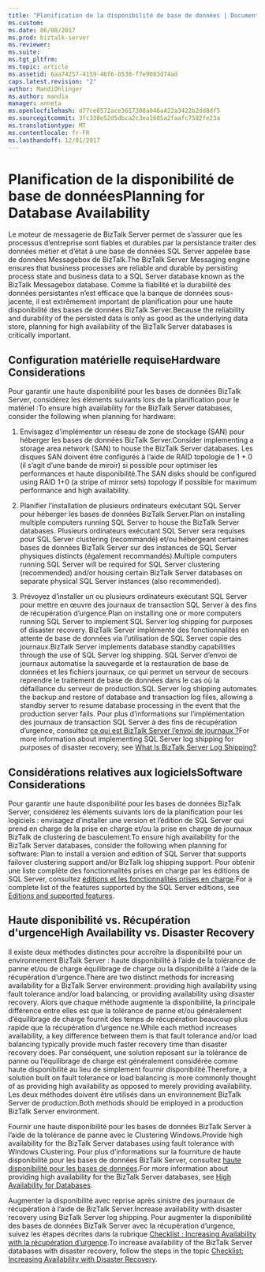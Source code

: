 ```yaml
---
title: "Planification de la disponibilité de base de données | Documents Microsoft"
ms.custom: 
ms.date: 06/08/2017
ms.prod: biztalk-server
ms.reviewer: 
ms.suite: 
ms.tgt_pltfrm: 
ms.topic: article
ms.assetid: 6aa74257-4159-46f6-b538-f7e9083d74ad
caps.latest.revision: "2"
author: MandiOhlinger
ms.author: mandia
manager: anneta
ms.openlocfilehash: d77ce6572ace3617308a046a422a3422b2dd8df5
ms.sourcegitcommit: 3fc338e52d5dbca2c3ea1685a2faafc7582fe23a
ms.translationtype: MT
ms.contentlocale: fr-FR
ms.lasthandoff: 12/01/2017
---
```

# <a name="planning-for-database-availability"></a><span data-ttu-id="730bd-102">Planification de la disponibilité de base de données</span><span class="sxs-lookup"><span data-stu-id="730bd-102">Planning for Database Availability</span></span>
<span data-ttu-id="730bd-103">Le moteur de messagerie de BizTalk Server permet de s’assurer que les processus d’entreprise sont fiables et durables par la persistance traiter des données métier et d’état à une base de données SQL Server appelée base de données Messagebox de BizTalk.</span><span class="sxs-lookup"><span data-stu-id="730bd-103">The BizTalk Server Messaging engine ensures that business processes are reliable and durable by persisting process state and business data to a SQL Server database known as the BizTalk Messagebox database.</span></span> <span data-ttu-id="730bd-104">Comme la fiabilité et la durabilité des données persistantes n’est efficace que la banque de données sous-jacente, il est extrêmement important de planification pour une haute disponibilité des bases de données BizTalk Server.</span><span class="sxs-lookup"><span data-stu-id="730bd-104">Because the reliability and durability of the persisted data is only as good as the underlying data store, planning for high availability of the BizTalk Server databases is critically important.</span></span>  
  
## <a name="hardware-considerations"></a><span data-ttu-id="730bd-105">Configuration matérielle requise</span><span class="sxs-lookup"><span data-stu-id="730bd-105">Hardware Considerations</span></span>  
 <span data-ttu-id="730bd-106">Pour garantir une haute disponibilité pour les bases de données BizTalk Server, considérez les éléments suivants lors de la planification pour le matériel :</span><span class="sxs-lookup"><span data-stu-id="730bd-106">To ensure high availability for the BizTalk Server databases, consider the following when planning for hardware:</span></span>  
  
1.  <span data-ttu-id="730bd-107">Envisagez d’implémenter un réseau de zone de stockage (SAN) pour héberger les bases de données BizTalk Server.</span><span class="sxs-lookup"><span data-stu-id="730bd-107">Consider implementing a storage area network (SAN) to house the BizTalk Server databases.</span></span> <span data-ttu-id="730bd-108">Les disques SAN doivent être configurés à l’aide de RAID topologie de 1 + 0 (il s’agit d’une bande de miroir) si possible pour optimiser les performances et haute disponibilité.</span><span class="sxs-lookup"><span data-stu-id="730bd-108">The SAN disks should be configured using RAID 1+0 (a stripe of mirror sets) topology if possible for maximum performance and high availability.</span></span> 
  
2.  <span data-ttu-id="730bd-109">Planifier l’installation de plusieurs ordinateurs exécutant SQL Server pour héberger les bases de données BizTalk Server.</span><span class="sxs-lookup"><span data-stu-id="730bd-109">Plan on installing multiple computers running SQL Server to house the BizTalk Server databases.</span></span> <span data-ttu-id="730bd-110">Plusieurs ordinateurs exécutant SQL Server sera requises pour SQL Server clustering (recommandé) et/ou hébergeant certaines bases de données BizTalk Server sur des instances de SQL Server physiques distincts (également recommandés).</span><span class="sxs-lookup"><span data-stu-id="730bd-110">Multiple computers running SQL Server will be required for SQL Server clustering (recommended) and/or housing certain BizTalk Server databases on separate physical SQL Server instances (also recommended).</span></span>  
  
3.  <span data-ttu-id="730bd-111">Prévoyez d’installer un ou plusieurs ordinateurs exécutant SQL Server pour mettre en œuvre des journaux de transaction SQL Server à des fins de récupération d’urgence.</span><span class="sxs-lookup"><span data-stu-id="730bd-111">Plan on installing one or more computers running SQL Server to implement SQL Server log shipping for purposes of disaster recovery.</span></span> <span data-ttu-id="730bd-112">BizTalk Server implémente des fonctionnalités en attente de base de données via l’utilisation de SQL Server copie des journaux.</span><span class="sxs-lookup"><span data-stu-id="730bd-112">BizTalk Server implements database standby capabilities through the use of SQL Server log shipping.</span></span> <span data-ttu-id="730bd-113">SQL Server d’envoi de journaux automatise la sauvegarde et la restauration de base de données et les fichiers journaux, ce qui permet un serveur de secours reprendre le traitement de base de données dans le cas où la défaillance du serveur de production.</span><span class="sxs-lookup"><span data-stu-id="730bd-113">SQL Server log shipping automates the backup and restore of database and transaction log files, allowing a standby server to resume database processing in the event that the production server fails.</span></span> <span data-ttu-id="730bd-114">Pour plus d’informations sur l’implémentation des journaux de transaction SQL Server à des fins de récupération d’urgence, consultez [ce qui est BizTalk Server l’envoi de journaux ?](../technical-guides/what-is-biztalk-server-log-shipping.md)</span><span class="sxs-lookup"><span data-stu-id="730bd-114">For more information about implementing SQL Server log shipping for purposes of disaster recovery, see [What Is BizTalk Server Log Shipping?](../technical-guides/what-is-biztalk-server-log-shipping.md)</span></span>  
  
## <a name="software-considerations"></a><span data-ttu-id="730bd-115">Considérations relatives aux logiciels</span><span class="sxs-lookup"><span data-stu-id="730bd-115">Software Considerations</span></span>  
 <span data-ttu-id="730bd-116">Pour garantir une haute disponibilité pour les bases de données BizTalk Server, considérez les éléments suivants lors de la planification pour les logiciels : envisagez d’installer une version et l’édition de SQL Server qui prend en charge de la prise en charge et/ou la prise en charge de journaux BizTalk de clustering de basculement.</span><span class="sxs-lookup"><span data-stu-id="730bd-116">To ensure high availability for the BizTalk Server databases, consider the following when planning for software: Plan to install a version and edition of SQL Server that supports failover clustering support and/or BizTalk log shipping support.</span></span> <span data-ttu-id="730bd-117">Pour obtenir une liste complète des fonctionnalités prises en charge par les éditions de SQL Server, consultez [éditions et les fonctionnalités prises en charge](https://docs.microsoft.com/sql/sql-server/editions-and-components-of-sql-server-2016).</span><span class="sxs-lookup"><span data-stu-id="730bd-117">For a complete list of the features supported by the SQL Server editions, see [Editions and supported features](https://docs.microsoft.com/sql/sql-server/editions-and-components-of-sql-server-2016).</span></span>
  
## <a name="high-availability-vs-disaster-recovery"></a><span data-ttu-id="730bd-118">Haute disponibilité vs. Récupération d'urgence</span><span class="sxs-lookup"><span data-stu-id="730bd-118">High Availability vs. Disaster Recovery</span></span>  
 <span data-ttu-id="730bd-119">Il existe deux méthodes distinctes pour accroître la disponibilité pour un environnement BizTalk Server : haute disponibilité à l’aide de la tolérance de panne et/ou de charge équilibrage de charge ou la disponibilité à l’aide de la récupération d’urgence.</span><span class="sxs-lookup"><span data-stu-id="730bd-119">There are two distinct methods for increasing availability for a BizTalk Server environment: providing high availability using fault tolerance and/or load balancing, or providing availability using disaster recovery.</span></span> <span data-ttu-id="730bd-120">Alors que chaque méthode augmente la disponibilité, la principale différence entre elles est que la tolérance de panne et/ou généralement d’équilibrage de charge fournit des temps de récupération beaucoup plus rapide que la récupération d’urgence ne.</span><span class="sxs-lookup"><span data-stu-id="730bd-120">While each method increases availability, a key difference between them is that fault tolerance and/or load balancing typically provide much faster recovery time than disaster recovery does.</span></span> <span data-ttu-id="730bd-121">Par conséquent, une solution reposant sur la tolérance de panne ou l’équilibrage de charge est généralement considérée comme haute disponibilité au lieu de simplement fournir disponibilité.</span><span class="sxs-lookup"><span data-stu-id="730bd-121">Therefore, a solution built on fault tolerance or load balancing is more commonly thought of as providing high availability as opposed to merely providing availability.</span></span> <span data-ttu-id="730bd-122">Les deux méthodes doivent être utilisés dans un environnement BizTalk Server de production.</span><span class="sxs-lookup"><span data-stu-id="730bd-122">Both methods should be employed in a production BizTalk Server environment.</span></span>  
  
 <span data-ttu-id="730bd-123">Fournir une haute disponibilité pour les bases de données BizTalk Server à l’aide de la tolérance de panne avec le Clustering Windows.</span><span class="sxs-lookup"><span data-stu-id="730bd-123">Provide high availability for the BizTalk Server databases using fault tolerance with Windows Clustering.</span></span> <span data-ttu-id="730bd-124">Pour plus d’informations sur la fourniture de haute disponibilité pour les bases de données BizTalk Server, consultez [haute disponibilité pour les bases de données](../technical-guides/high-availability-for-databases.md).</span><span class="sxs-lookup"><span data-stu-id="730bd-124">For more information about providing high availability for the BizTalk Server databases, see [High Availability for Databases](../technical-guides/high-availability-for-databases.md).</span></span>  
  
 <span data-ttu-id="730bd-125">Augmenter la disponibilité avec reprise après sinistre des journaux de récupération à l’aide de BizTalk Server.</span><span class="sxs-lookup"><span data-stu-id="730bd-125">Increase availability with disaster recovery using BizTalk Server log shipping.</span></span> <span data-ttu-id="730bd-126">Pour augmenter la disponibilité des bases de données BizTalk Server avec la récupération d’urgence, suivez les étapes décrites dans la rubrique [Checklist : Increasing Availability with la récupération d’urgence](../technical-guides/checklist-increasing-availability-with-disaster-recovery.md).</span><span class="sxs-lookup"><span data-stu-id="730bd-126">To increase availability of the BizTalk Server databases with disaster recovery, follow the steps in the topic [Checklist: Increasing Availability with Disaster Recovery](../technical-guides/checklist-increasing-availability-with-disaster-recovery.md).</span></span>